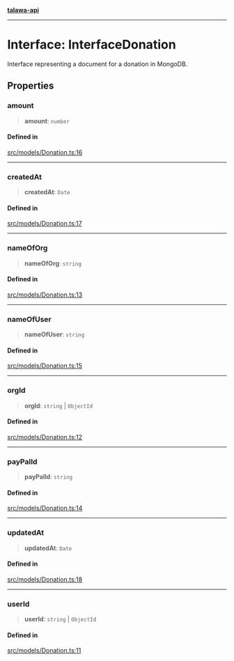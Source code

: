 [**talawa-api**](../../../README.md)

***

# Interface: InterfaceDonation

Interface representing a document for a donation in MongoDB.

## Properties

### amount

> **amount**: `number`

#### Defined in

[src/models/Donation.ts:16](https://github.com/Suyash878/talawa-api/blob/e4413cec641a837926071678fed3c7f67234e31e/src/models/Donation.ts#L16)

***

### createdAt

> **createdAt**: `Date`

#### Defined in

[src/models/Donation.ts:17](https://github.com/Suyash878/talawa-api/blob/e4413cec641a837926071678fed3c7f67234e31e/src/models/Donation.ts#L17)

***

### nameOfOrg

> **nameOfOrg**: `string`

#### Defined in

[src/models/Donation.ts:13](https://github.com/Suyash878/talawa-api/blob/e4413cec641a837926071678fed3c7f67234e31e/src/models/Donation.ts#L13)

***

### nameOfUser

> **nameOfUser**: `string`

#### Defined in

[src/models/Donation.ts:15](https://github.com/Suyash878/talawa-api/blob/e4413cec641a837926071678fed3c7f67234e31e/src/models/Donation.ts#L15)

***

### orgId

> **orgId**: `string` \| `ObjectId`

#### Defined in

[src/models/Donation.ts:12](https://github.com/Suyash878/talawa-api/blob/e4413cec641a837926071678fed3c7f67234e31e/src/models/Donation.ts#L12)

***

### payPalId

> **payPalId**: `string`

#### Defined in

[src/models/Donation.ts:14](https://github.com/Suyash878/talawa-api/blob/e4413cec641a837926071678fed3c7f67234e31e/src/models/Donation.ts#L14)

***

### updatedAt

> **updatedAt**: `Date`

#### Defined in

[src/models/Donation.ts:18](https://github.com/Suyash878/talawa-api/blob/e4413cec641a837926071678fed3c7f67234e31e/src/models/Donation.ts#L18)

***

### userId

> **userId**: `string` \| `ObjectId`

#### Defined in

[src/models/Donation.ts:11](https://github.com/Suyash878/talawa-api/blob/e4413cec641a837926071678fed3c7f67234e31e/src/models/Donation.ts#L11)
